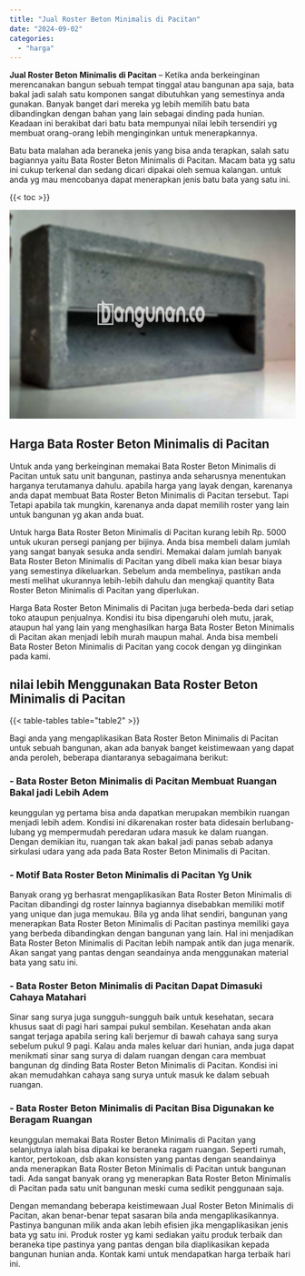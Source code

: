 ```yaml
---
title: "Jual Roster Beton Minimalis di Pacitan"
date: "2024-09-02"
categories: 
  - "harga"
---
```


**Jual Roster Beton Minimalis di Pacitan** – Ketika anda berkeinginan merencanakan bangun sebuah tempat tinggal atau bangunan apa saja, bata bakal jadi salah satu komponen sangat dibutuhkan yang semestinya anda gunakan. Banyak banget dari mereka yg lebih memilih batu bata dibandingkan dengan bahan yang lain sebagai dinding pada hunian. Keadaan ini berakibat dari batu bata mempunyai nilai lebih tersendiri yg membuat orang-orang lebih menginginkan untuk menerapkannya.

Batu bata malahan ada beraneka jenis yang bisa anda terapkan, salah satu bagiannya yaitu Bata Roster Beton Minimalis di Pacitan. Macam bata yg satu ini cukup terkenal dan sedang dicari dipakai oleh semua kalangan. untuk anda yg mau mencobanya dapat menerapkan jenis batu bata yang satu ini.

{{< toc >}}

![Jual Roster Beton Minimalis di Pacitan](/images/bata-roster-minimalis-17.png)

## Harga Bata Roster Beton Minimalis di Pacitan

Untuk anda yang berkeinginan memakai Bata Roster Beton Minimalis di Pacitan untuk satu unit bangunan, pastinya anda seharusnya menentukan harganya terutamanya dahulu. apabila harga yang layak dengan, karenanya anda dapat membuat Bata Roster Beton Minimalis di Pacitan tersebut. Tapi Tetapi apabila tak mungkin, karenanya anda dapat memilih roster yang lain untuk bangunan yg akan anda buat.

Untuk harga Bata Roster Beton Minimalis di Pacitan kurang lebih Rp. 5000 untuk ukuran persegi panjang per bijinya. Anda bisa membeli dalam jumlah yang sangat banyak sesuka anda sendiri. Memakai dalam jumlah banyak Bata Roster Beton Minimalis di Pacitan yang dibeli maka kian besar biaya yang semestinya dikeluarkan. Sebelum anda membelinya, pastikan anda mesti melihat ukurannya lebih-lebih dahulu dan mengkaji quantity Bata Roster Beton Minimalis di Pacitan yang diperlukan.

Harga Bata Roster Beton Minimalis di Pacitan juga berbeda-beda dari setiap toko ataupun penjualnya. Kondisi itu bisa dipengaruhi oleh mutu, jarak, ataupun hal yang lain yang menghasilkan harga Bata Roster Beton Minimalis di Pacitan akan menjadi lebih murah maupun mahal. Anda bisa membeli Bata Roster Beton Minimalis di Pacitan yang cocok dengan yg diinginkan pada kami.

## nilai lebih Menggunakan Bata Roster Beton Minimalis di Pacitan

{{< table-tables table="table2" >}}

Bagi anda yang mengaplikasikan Bata Roster Beton Minimalis di Pacitan untuk sebuah bangunan, akan ada banyak banget keistimewaan yang dapat anda peroleh, beberapa diantaranya sebagaimana berikut:

### \- Bata Roster Beton Minimalis di Pacitan Membuat Ruangan Bakal jadi Lebih Adem

keunggulan yg pertama bisa anda dapatkan merupakan membikin ruangan menjadi lebih adem. Kondisi ini dikarenakan roster bata didesain berlubang-lubang yg mempermudah peredaran udara masuk ke dalam ruangan. Dengan demikian itu, ruangan tak akan bakal jadi panas sebab adanya sirkulasi udara yang ada pada Bata Roster Beton Minimalis di Pacitan.

### \- Motif Bata Roster Beton Minimalis di Pacitan Yg Unik

Banyak orang yg berhasrat mengaplikasikan Bata Roster Beton Minimalis di Pacitan dibandingi dg roster lainnya bagiannya disebabkan memiliki motif yang unique dan juga memukau. Bila yg anda lihat sendiri, bangunan yang menerapkan Bata Roster Beton Minimalis di Pacitan pastinya memiliki gaya yang berbeda dibandingkan dengan bangunan yang lain. Hal ini menjadikan Bata Roster Beton Minimalis di Pacitan lebih nampak antik dan juga menarik. Akan sangat yang pantas dengan seandainya anda menggunakan material bata yang satu ini.

### \- Bata Roster Beton Minimalis di Pacitan Dapat Dimasuki Cahaya Matahari

Sinar sang surya juga sungguh-sungguh baik untuk kesehatan, secara khusus saat di pagi hari sampai pukul sembilan. Kesehatan anda akan sangat terjaga apabila sering kali berjemur di bawah cahaya sang surya sebelum pukul 9 pagi. Kalau anda males keluar dari hunian, anda juga dapat menikmati sinar sang surya di dalam ruangan dengan cara membuat bangunan dg dinding Bata Roster Beton Minimalis di Pacitan. Kondisi ini akan memudahkan cahaya sang surya untuk masuk ke dalam sebuah ruangan.

### \- Bata Roster Beton Minimalis di Pacitan Bisa Digunakan ke Beragam Ruangan

keunggulan memakai Bata Roster Beton Minimalis di Pacitan yang selanjutnya ialah bisa dipakai ke beraneka ragam ruangan. Seperti rumah, kantor, pertokoan, dsb akan konsisten yang pantas dengan seandainya anda menerapkan Bata Roster Beton Minimalis di Pacitan untuk bangunan tadi. Ada sangat banyak orang yg menerapkan Bata Roster Beton Minimalis di Pacitan pada satu unit bangunan meski cuma sedikit penggunaan saja.

Dengan memandang beberapa keistimewaan Jual Roster Beton Minimalis di Pacitan, akan benar-benar tepat sasaran bila anda mengaplikasikannya. Pastinya bangunan milik anda akan lebih efisien jika mengaplikasikan jenis bata yg satu ini. Produk roster yg kami sediakan yaitu produk terbaik dan beraneka tipe pastinya yang pantas dengan bila diaplikasikan kepada bangunan hunian anda. Kontak kami untuk mendapatkan harga terbaik hari ini.
